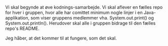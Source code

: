 Vi skal begynde at øve kodnings-samarbejde.  Vi skal aflever en fælles repo for hver i gruppen, hvor alle har comittet minimum nogle linjer i en Java-applikation, som viser gruppens medlemmer vha. System.out.print() og System.out.println(). Herudover skal alle i gruppen bidrage til den fælles repo's README.

Jeg håber, at det kommer til at fungere, som det skal.